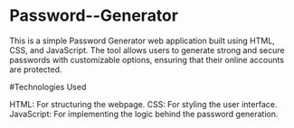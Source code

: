# Password--Generator
This is a simple Password Generator web application built using HTML, CSS, and JavaScript.
The tool allows users to generate strong and secure passwords with customizable options, ensuring that their online accounts are protected.

#Technologies Used

HTML: For structuring the webpage.
CSS: For styling the user interface.
JavaScript: For implementing the logic behind the password generation.
